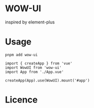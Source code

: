 # WOW-UI
inspired by element-plus
# Usage
`pnpm add wow-ui`

```vue
import { createApp } from 'vue'
import WowUI from 'wow-ui'
import App from './App.vue'

createApp(App).use(WowUI).mount('#app')
```
# Licence
